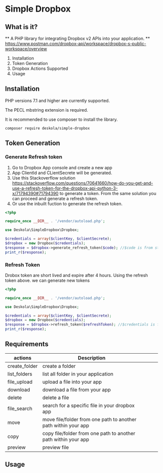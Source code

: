 # Simple Dropbox

## What is it?
** A PHP library for integrating Dropbox v2 APIs into your application. 
** https://www.postman.com/dropbox-api/workspace/dropbox-s-public-workspace/overview

1. Installation
2. Token Generation
3. Dropbox Actions Supported
4. Usage


## Installation

PHP versions 7.1 and higher are currently supported.

The PECL mbstring extension is required.

It is recommended to use composer to install the library.

```shell
composer require deskola/simple-dropbox
```

## Token Generation

### Generate Refresh token
1. Go to Dropbox App console and create a new app
2. App ClientId and CLientSecrete will be generated.
3. Use this Stackoverflow solution https://stackoverflow.com/questions/70641660/how-do-you-get-and-use-a-refresh-token-for-the-dropbox-api-python-3-x/71794390#71794390 to generate a token. From the same solution you can proceed and generate a refresh token.
4. Or use the inbuilt fuction to generate the refresh token.

```php
<?php

require_once __DIR__ . '/vendor/autoload.php';

use Deskola\SimpleDropbox\Dropbox;

$credentials = array($clientKey, $clientSecrete);
$dropbox = new Dropbox($credentials);
$response = $dropbox->generate_refresh_token($code); //$code is from step 3 above
print_r($response);

```

### Refresh Token
Drobox token are short lived and expire after 4 hours. Using the refresh token above. we can generate new tokens 

```php
<?php

require_once __DIR__ . '/vendor/autoload.php';

use Deskola\SimpleDropbox\Dropbox;

$credentials = array($clientKey, $clientSecrete);
$dropbox = new Dropbox($credentials);
$response = $dropbox->refresh_token($refreshToken); //$credentials is from step 3 above or code above
print_r($response);

```


## Requirements

| actions  | Description  |   |   |   |
|---|---|---|---|---|
| create_folder  | create a folder  |   |   |   |
| list_folders  | list all folder in your application  |   |   |   |
| file_upload  | upload a file into your app  |   |   |   |
| download  | download a file from your app  |   |   |   |
| delete  | delete a file  |   |   |   |
| file_search  | search for a specific file in your dropbox app  |   |   |   |
| move  | move file/folder from one path to another path within your app  |   |   |   |
| copy  | copy file/folder from one path to another path within your app  |   |   |   |
| preview  | preview file  |   |   |   |


## Usage
